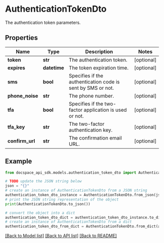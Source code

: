 # AuthenticationTokenDto
The authentication token parameters.

## Properties

Name | Type | Description | Notes
------------ | ------------- | ------------- | -------------
**token** | **str** | The authentication token. | [optional] 
**expires** | **datetime** | The token expiration time. | [optional] 
**sms** | **bool** | Specifies if the authentication code is sent by SMS or not. | [optional] 
**phone_noise** | **str** | The phone number. | [optional] 
**tfa** | **bool** | Specifies if the two-factor application is used or not. | [optional] 
**tfa_key** | **str** | The two-factor authentication key. | [optional] 
**confirm_url** | **str** | The confirmation email URL. | [optional] 

## Example

```python
from docspace_api_sdk.models.authentication_token_dto import AuthenticationTokenDto

# TODO update the JSON string below
json = "{}"
# create an instance of AuthenticationTokenDto from a JSON string
authentication_token_dto_instance = AuthenticationTokenDto.from_json(json)
# print the JSON string representation of the object
print(AuthenticationTokenDto.to_json())

# convert the object into a dict
authentication_token_dto_dict = authentication_token_dto_instance.to_dict()
# create an instance of AuthenticationTokenDto from a dict
authentication_token_dto_from_dict = AuthenticationTokenDto.from_dict(authentication_token_dto_dict)
```
[[Back to Model list]](../README.md#documentation-for-models) [[Back to API list]](../README.md#documentation-for-api-endpoints) [[Back to README]](../README.md)


